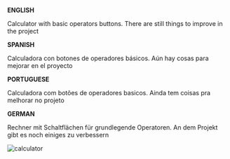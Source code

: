 <b>ENGLISH</b>

Calculator with basic operators buttons. There are still things to improve in the project

<b>SPANISH</b>

Calculadora con botones de operadores básicos. Aún hay cosas para mejorar en el proyecto

<b>PORTUGUESE</b>

Calculadora com botões de operadores basicos. Ainda tem coisas pra melhorar no projeto

<b>GERMAN</b>

Rechner mit Schaltflächen für grundlegende Operatoren. An dem Projekt gibt es noch einiges zu verbessern

<img scr="/img/cap-calculator" alt="calculator">